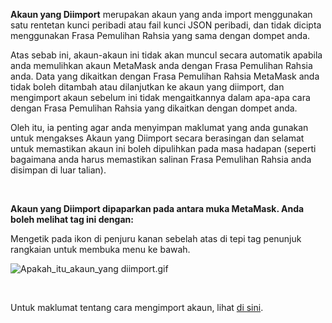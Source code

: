 **Akaun yang Diimport** merupakan akaun yang anda import menggunakan satu rentetan kunci peribadi atau fail kunci JSON peribadi, dan tidak dicipta menggunakan Frasa Pemulihan Rahsia yang sama dengan dompet anda.


Atas sebab ini, akaun-akaun ini tidak akan muncul secara automatik apabila anda memulihkan akaun MetaMask anda dengan Frasa Pemulihan Rahsia anda. Data yang dikaitkan dengan Frasa Pemulihan Rahsia MetaMask anda tidak boleh ditambah atau dilanjutkan ke akaun yang diimport, dan mengimport akaun sebelum ini tidak mengaitkannya dalam apa-apa cara dengan Frasa Pemulihan Rahsia yang dikaitkan dengan dompet anda.


Oleh itu, ia penting agar anda menyimpan maklumat yang anda gunakan untuk mengakses Akaun yang Diimport secara berasingan dan selamat untuk memastikan akaun ini boleh dipulihkan pada masa hadapan (seperti bagaimana anda harus memastikan salinan Frasa Pemulihan Rahsia anda disimpan di luar talian).


 


**Akaun yang Diimport dipaparkan pada antara muka MetaMask. Anda boleh melihat tag ini dengan:**


Mengetik pada ikon di penjuru kanan sebelah atas di tepi tag penunjuk rangkaian untuk membuka menu ke bawah.


![Apakah_itu_akaun_yang diimport.gif](https://support.metamask.io/hc/article_attachments/9335601602331/What_are_imported_accounts.gif)


 


Untuk maklumat tentang cara mengimport akaun, lihat [di sini](https://support.metamask.io/hc/en-us/articles/360015489331).


 

